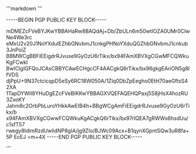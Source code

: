 '''markdown
'''

-----BEGIN PGP PUBLIC KEY BLOCK-----

mDMEZcFVeBYJKwYBBAHaRw8BAQdAj+Db/ZbULn6m50wtlOZA0UMr0CIwNe4We3rc
eMxU2v20J1NoYXduIEZhbGNvbmJ1cnkgPHNoYXduQGZhbGNvbmJ1cnkub3JnPoiZ
BBMWCgBBFiEEigdrRJvuse9GyOzU6rTikx/bx94FAmXBVXgCGwMFCQWkuKgFCwkI
BwICIgIGFQoJCAsCBBYCAwECHgcCF4AACgkQ6rTikx/bx96gkgEAriON5g8lfVDS
djPpU+9N37ctcicqpD5eSy6RC18W050A/1Zlq0DbZpEegho0EtH70aeGftsS42XA
1TapDYWII8YHuDgEZcFVeBIKKwYBBAGXVQEFAQEHQPaxj5S8jHsX4hozRU3ZxoKY
Jahm8c2OrbPbLuroYHkkAwEIB4h+BBgWCgAmFiEEigdrRJvuse9GyOzU6rTikx/b
x94FAmXBVXgCGwwFCQWkuKgACgkQ6rTikx/bx97rlQEA7gRWWs6hsdUu/c1sfT57
rwegy8IdimRzdUwlidNP8gIA/jg9ZIo/BJWc09Acx+B1qynXGpntSQw3uR8fa+5P
EcEJ
=m+4X
-----END PGP PUBLIC KEY BLOCK-----

'''

